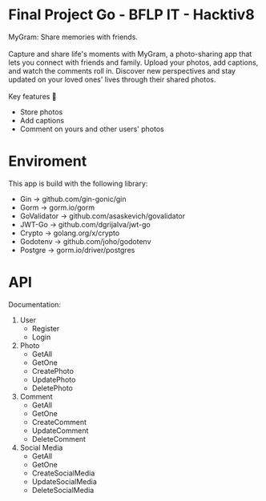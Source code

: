 # Final Project Go - BFLP IT - Hacktiv8
MyGram: Share memories with friends. <br><br>
Capture and share life's moments with MyGram, a photo-sharing app that lets you connect with friends and family. Upload your photos, add captions, and watch the comments roll in. Discover new perspectives and stay updated on your loved ones' lives through their shared photos. <br><br>
Key features 🌟
- Store photos
- Add captions
- Comment on yours and other users' photos

# Enviroment
This app is build with the following library:
- Gin → github.com/gin-gonic/gin
- Gorm → gorm.io/gorm
- GoValidator → github.com/asaskevich/govalidator
- JWT-Go → github.com/dgrijalva/jwt-go  
- Crypto → golang.org/x/crypto 
- Godotenv → github.com/joho/godotenv
- Postgre → gorm.io/driver/postgres

# API
Documentation: 
1. User
   - Register
   - Login
2. Photo
   - GetAll
   - GetOne
   - CreatePhoto
   - UpdatePhoto
   - DeletePhoto
3. Comment
   - GetAll
   - GetOne
   - CreateComment
   - UpdateComment
   - DeleteComment
4. Social Media
   - GetAll
   - GetOne
   - CreateSocialMedia
   - UpdateSocialMedia
   - DeleteSocialMedia
